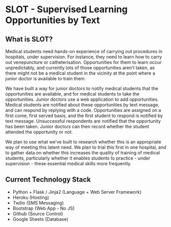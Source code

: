 # SLOT - Supervised Learning Opportunities by Text

## What is SLOT?
Medical students need hands-on experience of carrying out procedures in hospitals, under supervision. For instance, they need to learn how to carry out venepuncture or catheterisation. Opportunities for them to learn occur unpredictably, and currently lots of those opportunities aren’t taken, as there might not be a medical student in the vicinity at the point where a junior doctor is available to train them.  

We have built a way for junior doctors to notify medical students that the opportunities are available, and for medical students to take the opportunities. Junior doctors use a web application to add opportunities. Medical students are notified about these opportunities by text message, and can respond by replying with a code. Opportunities are assigned on a first come, first served basis, and the first student to respond is notified by text message. Unsuccessful respondents are notified that the opportunity has been taken. Junior doctors can then record whether the student attended the opportunity or not. 

We plan to use what we’ve built to research whether this is an appropriate way of meeting this latent need. We plan to trial this first in one hospital, and to gather data on whether this increases the quality of training of medical students, particularly whether it enables students to practice - under supervision - these essential medical skills more frequently. 

## Current Technology Stack
+ Python + Flask / Jinja2 (Language + Web Server Framework)
+ Heroku (Hosting)
+ Twilio (SMS Messaging)
+ Bootstrap (Web App - No JS)
+ Github (Source Control)
+ Google Sheets (Database)
